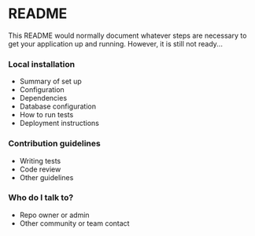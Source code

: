 # README #

This README would normally document whatever steps are necessary to get your application up and running. However, it is still not ready...


### Local installation ###

* Summary of set up
* Configuration
* Dependencies
* Database configuration
* How to run tests
* Deployment instructions

### Contribution guidelines ###

* Writing tests
* Code review
* Other guidelines

### Who do I talk to? ###

* Repo owner or admin
* Other community or team contact